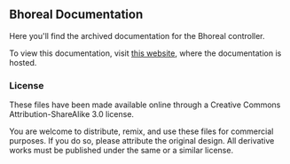 ## Bhoreal Documentation

Here you'll find the archived documentation for the Bhoreal controller.

To view this documentation, visit [this website](docs/start.md), where the documentation is hosted.

### License

These files have been made available online through a Creative Commons Attribution-ShareAlike 3.0 license.

You are welcome to distribute, remix, and use these files for commercial purposes. If you do so, please attribute the original design. All derivative works must be published under the same or a similar license.
